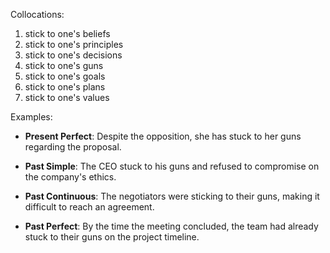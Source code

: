 Collocations:

1. stick to one's beliefs
2. stick to one's principles
3. stick to one's decisions
4. stick to one's guns
5. stick to one's goals
6. stick to one's plans
7. stick to one's values

Examples:

- **Present Perfect**: Despite the opposition, she has stuck to her guns regarding the proposal.

- **Past Simple**: The CEO stuck to his guns and refused to compromise on the company's ethics.

- **Past Continuous**: The negotiators were sticking to their guns, making it difficult to reach an agreement.

- **Past Perfect**: By the time the meeting concluded, the team had already stuck to their guns on the project timeline.